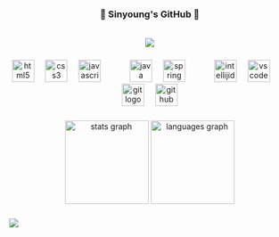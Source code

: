 <h3 align="center">🐋 Sinyoung's GitHub 🐋</h3>

<br clear="both">

<div align="center">
  <a href="https://hits.seeyoufarm.com">
    <img src="https://hits.seeyoufarm.com/api/count/incr/badge.svg?url=https%3A%2F%2Fgithub.com%2FLee-Siny%2Fhit-counter&count_bg=%23000000&title_bg=%23000000&icon=github.svg&icon_color=%23FFFFFF&title=Visitors&edge_flat=false"/>
  </a>
</div>

###

<div align="center">
  <img src="https://skillicons.dev/icons?i=html" height="40" alt="html5 logo"  />
  <img width="12" />
  <img src="https://skillicons.dev/icons?i=css" height="40" alt="css3 logo"  />
  <img width="12" />
  <img src="https://skillicons.dev/icons?i=js" height="40" alt="javascript logo"  />
  <img width="12" />
  <!-- <img src="https://skillicons.dev/icons?i=ts" height="40" alt="typescript logo"  /> -->
  <img width="12" />
  <!-- <img src="https://skillicons.dev/icons?i=react" height="40" alt="react logo"  /> -->
  <img width="12" />
  <img src="https://skillicons.dev/icons?i=java" height="40" alt="java logo"  />
  <img width="12" />
  <img src="https://skillicons.dev/icons?i=spring" height="40" alt="spring logo"  />
  <img width="12" />
  <!-- <img src="https://skillicons.dev/icons?i=docker" height="40" alt="docker logo"  /> -->
  <img width="12" />
  <!-- <img src="https://skillicons.dev/icons?i=kubernetes" height="40" alt="kubernetes logo"  /> -->
  <img width="12" />
  <img src="https://skillicons.dev/icons?i=idea" height="40" alt="intellijidea logo"  />
  <img width="12" />
  <img src="https://skillicons.dev/icons?i=vscode" height="40" alt="vscode logo"  />
  <img width="12" />
  <!-- <img src="https://skillicons.dev/icons?i=aws" height="40" alt="amazonwebservices logo"  /> -->
  <img width="12" />
  <img src="https://skillicons.dev/icons?i=git" height="40" alt="git logo"  />
  <img width="12" />
  <img src="https://skillicons.dev/icons?i=github" height="40" alt="github logo"  />
</div>

###

<div align="center">
  <img src="https://github-readme-stats.vercel.app/api?username=Lee-Siny&hide_title=false&hide_rank=false&show_icons=true&include_all_commits=true&count_private=true&disable_animations=false&theme=github_dark&locale=en&hide_border=false" height="150" alt="stats graph"  />
  <img src="https://github-readme-stats.vercel.app/api/top-langs?username=Lee-Siny&locale=en&hide_title=false&layout=compact&card_width=320&langs_count=5&theme=github_dark&hide_border=false" height="150" alt="languages graph"  />
</div>

###

![](./profile-3d-contrib/profile-season-animate.svg)

###
